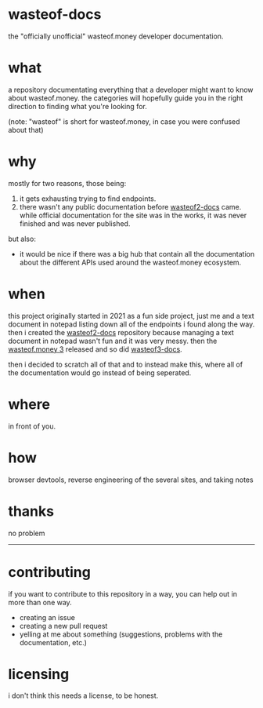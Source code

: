 # wasteof-docs
the "officially unofficial" wasteof.money developer documentation.

# what
a repository documentating everything that a developer might want to know about wasteof.money.
the categories will hopefully guide you in the right direction to finding what you're looking for.

(note: "wasteof" is short for wasteof.money, in case you were confused about that)

# why
mostly for two reasons, those being:
1. it gets exhausting trying to find endpoints.
2. there wasn't any public documentation before [wasteof2-docs](https://github.com/wulliy/wasteof2-docs) came.
	while official documentation for the site was in the works, it was never finished and was never published.

but also:
- it would be nice if there was a big hub that contain all the documentation about the different APIs used around the wasteof.money ecosystem.

# when
this project originally started in 2021 as a fun side project, just me and a text document in notepad listing down all of the endpoints i found along the way. then i created the [wasteof2-docs](https://github.com/wulliy/wasteof2-docs) repository because managing a text document in notepad wasn't fun and it was very messy. then the [ wasteof.money 3](https://beta.wasteof.money) released and so did [wasteof3-docs](https://github.com/wulliy/wasteof3-docs).

then i decided to scratch all of that and to instead make this, where all of the documentation would go instead of being seperated.

# where
in front of you.

# how
browser devtools, reverse engineering of the several sites, and taking notes

# thanks
no problem

---

# contributing
if you want to contribute to this repository in a way, you can help out in more than one way.
- creating an issue
- creating a new pull request
- yelling at me about something (suggestions, problems with the documentation, etc.)

# licensing
i don't think this needs a license, to be honest.